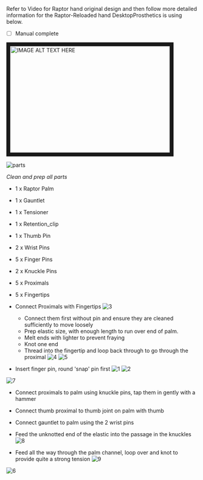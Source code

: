 Refer to Video for Raptor hand original design and then follow more detailed information for the Raptor-Reloaded hand DesktopProsthetics is using below.

* [ ] Manual complete

<a href="http://www.youtube.com/watch?feature=player_embedded&v=5HVwC3RnWXk
" target="_blank"><img src="http://img.youtube.com/vi/5HVwC3RnWXk/0.jpg" 
alt="IMAGE ALT TEXT HERE" width="420" height="280" border="10" /></a>

![parts](https://cloud.githubusercontent.com/assets/128456/7897252/8ff60fb0-06cc-11e5-8ab6-44768519a450.png)

*Clean and prep all parts*
 * 1 x Raptor Palm
 * 1 x Gauntlet
 * 1 x Tensioner
 * 1 x Retention_clip
 * 1 x Thumb Pin
 * 2 x Wrist Pins
 * 5 x Finger Pins
 * 2 x Knuckle Pins
 * 5 x Proximals
 * 5 x Fingertips



 * Connect Proximals with Fingertips
![3](https://cloud.githubusercontent.com/assets/128456/7897559/ca290b3c-06d7-11e5-973e-c7ed0ed94daf.png)
    * Connect them first without pin and ensure they are cleaned sufficiently to move loosely
    * Prep elastic size, with enough length to run over end of palm. 
    * Melt ends with lighter to prevent fraying
    * Knot one end 
    * Thread into the fingertip and loop back through to go through the proximal
![4](https://cloud.githubusercontent.com/assets/128456/7897560/ca296b90-06d7-11e5-9bf0-bbaf5200f3a9.png)
![5](https://cloud.githubusercontent.com/assets/128456/7897597/20859080-06d9-11e5-8f9b-975aee17e6c4.png)

* Insert finger pin, round 'snap' pin first
![1](https://cloud.githubusercontent.com/assets/128456/7897524/a3c154aa-06d6-11e5-9719-a3b6cce864ed.png)
![2](https://cloud.githubusercontent.com/assets/128456/7897558/ca2468a2-06d7-11e5-8b05-6fbb13b2679d.png)

![7](https://cloud.githubusercontent.com/assets/128456/7897617/d70439f6-06d9-11e5-959f-58de01bfa4d5.png)
 * Connect proximals to palm using knuckle pins, tap them in gently with a hammer
 * Connect thumb proximal to thumb joint on palm with thumb

 * Connect gauntlet to palm using the 2 wrist pins
 * Feed the unknotted end of the elastic into the passage in the knuckles
![8](https://cloud.githubusercontent.com/assets/128456/7897688/96724fe2-06dc-11e5-9d4d-85de57866555.png)
 * Feed all the way through the palm channel, loop over and knot to provide quite a strong tension
![9](https://cloud.githubusercontent.com/assets/128456/7897687/966d41dc-06dc-11e5-9e51-250d14f156d8.png)

![6](https://cloud.githubusercontent.com/assets/128456/7897598/20abf9aa-06d9-11e5-89b6-a296a4aa3d06.png)

